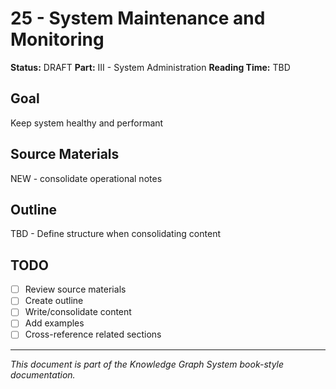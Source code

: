 # 25 - System Maintenance and Monitoring

**Status:** DRAFT
**Part:** III - System Administration
**Reading Time:** TBD

## Goal

Keep system healthy and performant

## Source Materials

NEW - consolidate operational notes

## Outline

TBD - Define structure when consolidating content

## TODO

- [ ] Review source materials
- [ ] Create outline
- [ ] Write/consolidate content
- [ ] Add examples
- [ ] Cross-reference related sections

---

*This document is part of the Knowledge Graph System book-style documentation.*
